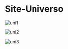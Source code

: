 # Site-Universo

![uni1](https://user-images.githubusercontent.com/77032890/106497999-83deec80-649d-11eb-8eca-d8d46945f7fc.jpg)

![uni2](https://user-images.githubusercontent.com/77032890/106498111-aec94080-649d-11eb-871b-a02cf8b774c2.jpg)

![uni3](https://user-images.githubusercontent.com/77032890/106498274-e9cb7400-649d-11eb-8e6f-0550099a4325.jpg)

